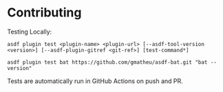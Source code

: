 # Contributing

Testing Locally:

```shell
asdf plugin test <plugin-name> <plugin-url> [--asdf-tool-version <version>] [--asdf-plugin-gitref <git-ref>] [test-command*]

asdf plugin test bat https://github.com/gmatheu/asdf-bat.git "bat --version"
```

Tests are automatically run in GitHub Actions on push and PR.
